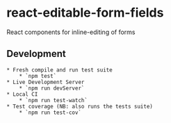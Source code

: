 # react-editable-form-fields
React components for inline-editing of forms

## Development

    * Fresh compile and run test suite
        * `npm test`
    * Live Development Server
        * `npm run devServer`
    * Local CI
        * `npm run test-watch`
    * Test coverage (NB: also runs the tests suite)
        * `npm run test-cov` 
